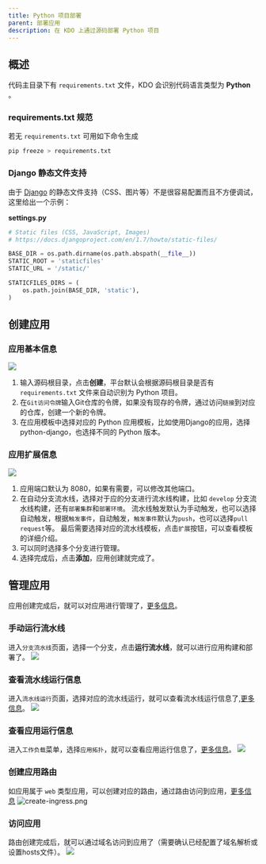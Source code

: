 ```yaml
---
title: Python 项目部署
parent: 部署应用
description: 在 KDO 上通过源码部署 Python 项目
---
```




## 概述

代码主目录下有 `requirements.txt` 文件，KDO 会识别代码语言类型为 **Python** 。

### requirements.txt 规范

若无 `requirements.txt` 可用如下命令生成

```bash
pip freeze > requirements.txt
```

### Django 静态文件支持

由于 [Django](https://www.djangoproject.com/) 的静态文件支持（CSS、图片等）不是很容易配置而且不方便调试，这里给出一个示例：

**settings.py**

```python
# Static files (CSS, JavaScript, Images)
# https://docs.djangoproject.com/en/1.7/howto/static-files/

BASE_DIR = os.path.dirname(os.path.abspath(__file__))
STATIC_ROOT = 'staticfiles'
STATIC_URL = '/static/'

STATICFILES_DIRS = (
    os.path.join(BASE_DIR, 'static'),
)
```


## 创建应用

### 应用基本信息
![](imgs/create-repo.png)
1. 输入源码根目录，点击**创建**，平台默认会根据源码根目录是否有 `requirements.txt` 文件来自动识别为 Python 项目。
2. 在`Git访问令牌`输入Git仓库的令牌，如果没有现存的令牌，通过访问`链接`到对应的仓库，创建一个新的令牌。
3. 在应用模板中选择对应的 Python 应用模板，比如使用Django的应用，选择python-django，也选择不同的 Python 版本。


### 应用扩展信息
![](imgs/repo-options.png)
1. 应用端口默认为 8080，如果有需要，可以修改其他端口。
2. 在自动分支流水线，选择对于应的分支进行流水线构建，比如 `develop` 分支流水线构建，还有`部署集群`和`部署环境`。
流水线触发默认为手动触发，也可以选择自动触发，根据`触发事件`，自动触发，`触发事件`默认为`push`，也可以选择`pull request`等。
最后需要选择对应的流水线模板，点击`扩展`按钮，可以查看模板的详细介绍。
3. 可以同时选择多个分支进行管理。
4. 选择完成后，点击**添加**，应用创建就完成了。


## 管理应用
应用创建完成后，就可以对应用进行管理了，[更多信息](/docs/dev/applications/repository)。

### 手动运行流水线
进入`分支流水线`页面，选择一个分支，点击**运行流水线**，就可以进行应用构建和部署了。
![](imgs/manual-run.png)

### 查看流水线运行信息
进入`流水线运行`页面，选择对应的流水线运行，就可以查看流水线运行信息了,[更多信息](/docs/dev/applications/pipelines)。
![](imgs/pipelinerun-info.png)

### 查看应用运行信息
进入`工作负载`菜单，选择`应用拓扑`，就可以查看应用运行信息了，[更多信息](/docs/dev/workloads/topology)。
![](imgs/workload.png)

### 创建应用路由
如应用属于 `web` 类型应用，可以创建对应的路由，通过路由访问到应用，[更多信息](/docs/dev/network-stroage/ingresses)
![create-ingress.png](imgs/create-ingress.png)

### 访问应用
路由创建完成后，就可以通过域名访问到应用了（需要确认已经配置了域名解析或设置hosts文件）。
![](imgs/view-web.png)
